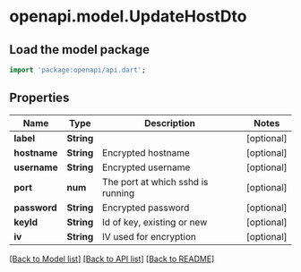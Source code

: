 # openapi.model.UpdateHostDto

## Load the model package
```dart
import 'package:openapi/api.dart';
```

## Properties
Name | Type | Description | Notes
------------ | ------------- | ------------- | -------------
**label** | **String** |  | [optional] 
**hostname** | **String** | Encrypted hostname | [optional] 
**username** | **String** | Encrypted username | [optional] 
**port** | **num** | The port at which sshd is running | [optional] 
**password** | **String** | Encrypted password | [optional] 
**keyId** | **String** | Id of key, existing or new | [optional] 
**iv** | **String** | IV used for encryption | [optional] 

[[Back to Model list]](../README.md#documentation-for-models) [[Back to API list]](../README.md#documentation-for-api-endpoints) [[Back to README]](../README.md)


